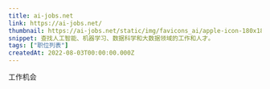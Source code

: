 ```yaml
---
title: ai-jobs.net
link: https://ai-jobs.net/
thumbnail: https://ai-jobs.net/static/img/favicons_ai/apple-icon-180x180.png
snippet: 查找人工智能、机器学习、数据科学和大数据领域的工作和人才。
tags: ["职位列表"]
createdAt: 2022-08-03T00:00:00.000Z
---
```

工作机会